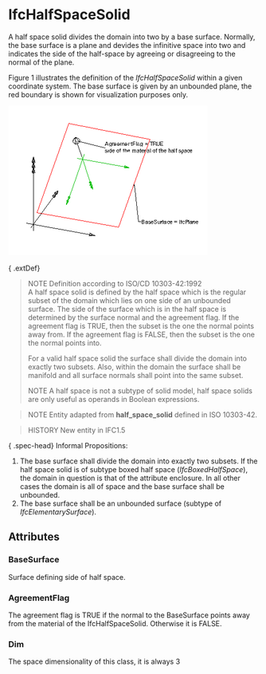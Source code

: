 # IfcHalfSpaceSolid

A half space solid divides the domain into two by a base surface. Normally, the base surface is a plane and devides the infinitive space into two and indicates the side of the half-space by agreeing or disagreeing to the normal of the plane.

Figure 1 illustrates the definition of the _IfcHalfSpaceSolid_ within a given coordinate system. The base surface is given by an unbounded plane, the red boundary is shown for visualization purposes only.

!["half space solid"](../../../../figures/ifchalfspacesolid-layout1.gif "Figure 1 &mdash; Half space solid geometry")

{ .extDef}
> NOTE  Definition according to ISO/CD 10303-42:1992  
> A half space solid is defined by the half space which is the regular subset of the domain which lies on one side of an unbounded surface. The side of the surface which is in the half space is determined by the surface normal and the agreement flag. If the agreement flag is TRUE, then the subset is the one the normal points away from. If the agreement flag is FALSE, then the subset is the one the normal points into.  
>   
> For a valid half space solid the surface shall divide the domain into exactly two subsets. Also, within the domain the surface shall be manifold and all surface normals shall point into the same subset.  
>   
> NOTE  A half space is not a subtype of solid model, half space solids are only useful as operands in Boolean expressions.

> NOTE  Entity adapted from **half_space_solid** defined in ISO 10303-42.

> HISTORY  New entity in IFC1.5

{ .spec-head}
Informal Propositions:

1. The base surface shall divide the domain into exactly two subsets. If the half space solid is of subtype boxed half space (_IfcBoxedHalfSpace_), the domain in question is that of the attribute enclosure. In all other cases the domain is all of space and the base surface shall be unbounded.
2. The base surface shall be an unbounded surface (subtype of _IfcElementarySurface_).

## Attributes

### BaseSurface
Surface defining side of half space.

### AgreementFlag
The agreement flag is TRUE if the normal to the BaseSurface points away from the material of the IfcHalfSpaceSolid. Otherwise it is FALSE.

### Dim
The space dimensionality of this class, it is always 3
